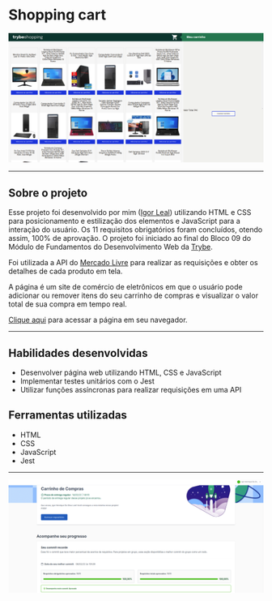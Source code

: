 # Shopping cart 

![Prévia da página](images/preview.png)

---

## Sobre o projeto

Esse projeto foi desenvolvido por mim ([Igor Leal](www.linkedin.com/in/igorlealh)) utilizando HTML e CSS para posicionamento e estilização dos elementos e JavaScript para a interação do usuário. Os 11 requisitos obrigatórios foram concluídos, otendo assim, 100% de aprovação.
O projeto foi iniciado ao final do Bloco 09 do Módulo de Fundamentos do Desenvolvimento Web da [Trybe](https://www.betrybe.com/).

Foi utilizada a API do [Mercado Livre](https://www.mercadolivre.com.br/) para realizar as requisições e obter os detalhes de cada produto em tela.

A página é um site de comércio de eletrônicos em que o usuário pode adicionar ou remover itens do seu carrinho de compras e visualizar o valor total de sua compra em tempo real.

[Clique aqui](https://igorhleal.github.io/project-shopping-cart/) para acessar a página em seu navegador.

---

## Habilidades desenvolvidas

* Desenvolver página web utilizando HTML, CSS e JavaScript
* Implementar testes unitários com o Jest
* Utilizar funções assíncronas para realizar requisições em uma API


## Ferramentas utilizadas

* HTML
* CSS
* JavaScript
* Jest

---

![Nota final obtida no projeto](images/note.png)
